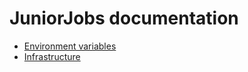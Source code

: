 # JuniorJobs documentation

* [Environment variables](https://github.com/howtohireme/juniorjobs.ru/blob/master/docs/environment_variables.md)
* [Infrastructure](https://github.com/howtohireme/juniorjobs.ru/blob/master/docs/infrastructure.md)
